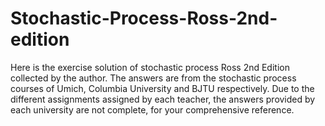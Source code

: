# Stochastic-Process-Ross-2nd-edition
Here is the exercise solution of stochastic process Ross 2nd Edition collected by the author. The answers are from the stochastic process courses of Umich, Columbia University and BJTU respectively. Due to the different assignments assigned by each teacher, the answers provided by each university are not complete, for your comprehensive reference.
